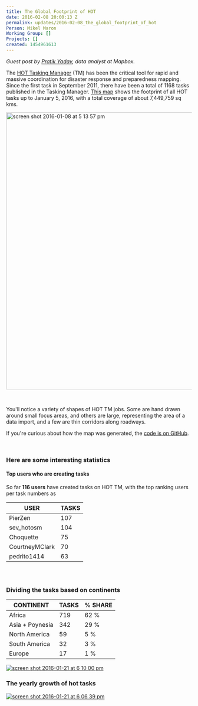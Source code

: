 ```yaml
---
title: The Global Footprint of HOT
date: 2016-02-08 20:00:13 Z
permalink: updates/2016-02-08_the_global_footprint_of_hot
Person: Mikel Maron
Working Group: []
Projects: []
created: 1454961613
---
```


<p><em>Guest post by <a href="https://twitter.com/prtkydv">Pratik Yadav</a>, data analyst at Mapbox.</em></p><p>The <a href="http://tasks.hotosm.org/">HOT Tasking Manager</a> (TM) has been the critical tool for rapid and massive coordination for disaster response and preparedness mapping. Since the first task in September 2011, there have been a total of 1168 tasks published in the Tasking Manager. <a href="http://pratikyadav.github.io/HOT-Task-Map/#3/22.76/-25.84">This map</a> shows the footprint of all HOT tasks up to January 5, 2016, with a total coverage of about 7,449,759 sq kms.</p><p><a href="https://cloud.githubusercontent.com/assets/12744420/12349576/b6837b2a-bb96-11e5-9588-0363fbcefcc8.png" target="_blank"><img style="max-width: 100%;" src="https://cloud.githubusercontent.com/assets/12744420/12349576/b6837b2a-bb96-11e5-9588-0363fbcefcc8.png" alt="screen shot 2016-01-08 at 5 13 57 pm" width="750"></a></p><p>&nbsp;</p><p>You'll notice a variety of shapes of HOT TM jobs. Some are hand drawn around small focus areas, and others are large, representing the area of a data import, and a few are thin corridors along roadways.</p><p>If you're curious about how the map was generated, the <a href="https://github.com/pratikyadav/HOT-Task-Map">code is on GitHub</a>.</p><p>&nbsp;</p><h3><a id="user-content-here-are-some-interesting-statistics-" class="anchor" href="#here-are-some-interesting-statistics-"></a>Here are some interesting statistics</h3><h4><a id="user-content-top-users-who-are-creating-tasks" class="anchor" href="#top-users-who-are-creating-tasks"></a><strong>Top users who are creating tasks</strong></h4><p>So far <strong>116 users</strong> have created tasks on HOT TM, with the top ranking users per task numbers as</p><table><thead><tr><th>USER</th><th>TASKS</th></tr></thead><tbody><tr><td>PierZen</td><td>107</td></tr><tr><td>sev_hotosm</td><td>104</td></tr><tr><td>Choquette</td><td>75</td></tr><tr><td>CourtneyMClark</td><td>70</td></tr><tr><td>pedrito1414</td><td>63</td></tr></tbody></table><h3>&nbsp;</h3><h3><a id="user-content-dividing-the-tasks-based-on-continents" class="anchor" href="#dividing-the-tasks-based-on-continents"></a>Dividing the tasks based on continents</h3><table><thead><tr><th>CONTINENT</th><th>TASKS</th><th>% SHARE</th></tr></thead><tbody><tr><td>Africa</td><td>719</td><td>62 %</td></tr><tr><td>Asia + Poynesia</td><td>342</td><td>29 %</td></tr><tr><td>North America</td><td>59</td><td>5 %</td></tr><tr><td>South America</td><td>32</td><td>3 %</td></tr><tr><td>Europe</td><td>17</td><td>1 %</td></tr></tbody></table><p><a href="https://cloud.githubusercontent.com/assets/12744420/12480696/3896db5c-c06a-11e5-9669-777eed41a51d.png" target="_blank"><img style="max-width: 100%;" src="https://cloud.githubusercontent.com/assets/12744420/12480696/3896db5c-c06a-11e5-9669-777eed41a51d.png" alt="screen shot 2016-01-21 at 6 10 00 pm"></a></p><h3><a id="user-content-the-yearly-growth-of-hot-tasks" class="anchor" href="#the-yearly-growth-of-hot-tasks"></a>The yearly growth of hot tasks</h3><p><a href="https://cloud.githubusercontent.com/assets/12744420/12480652/ca5de5f4-c069-11e5-8ce1-110d13721846.png" target="_blank"><img style="max-width: 100%;" src="https://cloud.githubusercontent.com/assets/12744420/12480652/ca5de5f4-c069-11e5-8ce1-110d13721846.png" alt="screen shot 2016-01-21 at 6 06 39 pm"></a></p>
